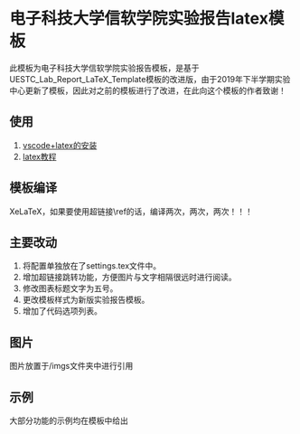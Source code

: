 # 电子科技大学信软学院实验报告latex模板



此模板为电子科技大学信软学院实验报告模板，是基于UESTC_Lab_Report_LaTeX_Template模板的改进版，由于2019年下半学期实验中心更新了模板，因此对之前的模板进行了改进，在此向这个模板的作者致谢！

## 使用

1. [vscode+latex的安装](https://www.zuicy.party/2019/latexvisual-studio-code%e5%ae%89%e8%a3%85%e6%95%99%e7%a8%8b/)
2. [latex教程](https://en.wikibooks.org/wiki/LaTeX)

## 模板编译

XeLaTeX，如果要使用超链接\ref的话，编译两次，两次，两次！！！

## 主要改动

1. 将配置单独放在了settings.tex文件中。
2. 增加超链接跳转功能，方便图片与文字相隔很远时进行阅读。
3. 修改图表标题文字为五号。
4. 更改模板样式为新版实验报告模板。
5. 增加了代码选项列表。

## 图片

图片放置于/imgs文件夹中进行引用

## 示例

大部分功能的示例均在模板中给出